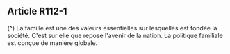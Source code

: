 ## Article R112-1

(^)
La famille est une des valeurs essentielles sur lesquelles est fondée la société. C'est sur elle que repose
l'avenir de la nation.
La politique familiale est conçue de manière globale.

